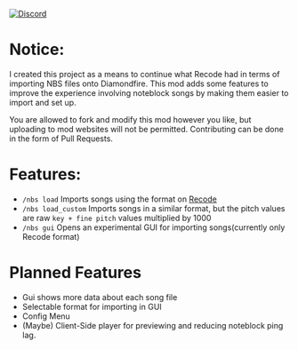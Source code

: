 [![Discord](https://i.imgur.com/HLPoNnY.png)](https://discord.gg/JrhbgMGTXw)

# Notice:

I created this project as a means to continue what Recode had in terms of importing NBS files onto Diamondfire. This mod adds some features to improve the experience involving noteblock songs by making them easier to import and set up.

You are allowed to fork and modify this mod however you like, but uploading to mod websites will not be permitted. Contributing can be done in the form of Pull Requests.

# Features:

- ```/nbs load``` Imports songs using the format on [Recode](https://github.com/homchom/recode)
- ```/nbs load_custom``` Imports songs in a similar format, but the pitch values are raw ```key + fine pitch``` values multiplied by 1000
- ```/nbs gui``` Opens an experimental GUI for importing songs(currently only Recode format)

# Planned Features

- Gui shows more data about each song file
- Selectable format for importing in GUI
- Config Menu
- (Maybe) Client-Side player for previewing and reducing noteblock ping lag.
